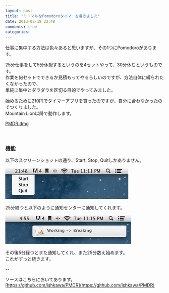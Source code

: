 ```yaml
---
layout: post
title: "ミニマルなPomodoroタイマーを書きました"
date: 2013-02-19 22:48
comments: true
categories: 
---
```


仕事に集中する方法は色々あると思いますが、その1つにPomodoroがあります。  

25分仕事をして5分休憩するというのを4セットやって、30分休むというものです。  
作業を何セットでできるか見積もってやるらしいのですが、方法自体に縛られたくなかったので、  
単純に集中とダラダラを区切る目的でやってみました。

始めるために210円でタイマーアプリを買ったのですが、自分に合わなかったのでつくりました。  
Mountain Lion以降で動作します。  

[PMDR.dmg](/images/2013-02-19/PMDR.dmg)

　

### 機能

以下のスクリーンショットの通り、Start, Stop, Quitしかありません。

![](/assets/2013-02-19/menu.png)

25分経つと以下のように通知センターに通知してくれます。

![](/assets/2013-02-19/notification.png)

その後5分経つとまた通知してくれ、また25分数え始めます。  
これがずっと続きます。

--

ソースはこちらにおいてあります。  
[https://github.com/ishkawa/PMDR](https://github.com/ishkawa/PMDR)
